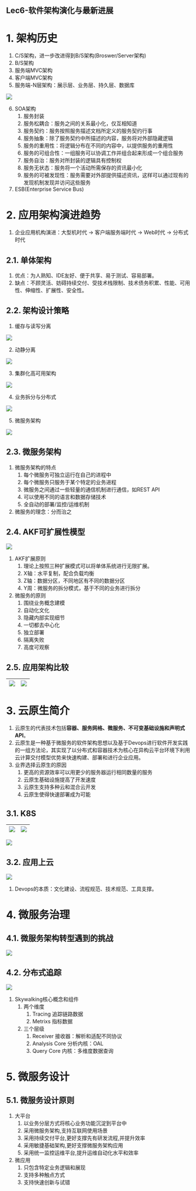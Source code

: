 Lec6-软件架构演化与最新进展
---

# 1. 架构历史
1. C/S架构，进一步改进得到B/S架构(Broswer/Server架构)
2. B/S架构
3. 服务端MVC架构
4. 客户端MVC架构
5. 服务端-N层架构：展示层、业务层、持久层、数据库

![](img/lec6/1.png)

6. SOA架构
   1. 服务封装
   2. 服务松耦合：服务之间的关系最小化，仅互相知道
   3. 服务契约：服务按照服务描述文档所定义的服务契约行事
   4. 服务抽象：除了服务契约中所描述的内容，服务将对外部隐藏逻辑
   5. 服务的重用性：将逻辑分布在不同的内容中，以提供服务的重用性
   6. 服务的可组合性：一组服务可以协调工作并组合起来形成一个组合服务
   7. 服务自治：服务对所封装的逻辑具有控制权
   8. 服务无状态：服务将一个活动所需保存的资讯最小化
   9. 服务的可被发现性：服务需要对外部提供描述资讯，这样可以通过现有的发现机制发现并访问这些服务
7. ESB(Enterprise Service Bus)

# 2. 应用架构演进趋势
1. 企业应用机构演进：大型机时代 -> 客户端服务端时代 -> Web时代 -> 分布式时代

## 2.1. 单体架构
1. 优点：为人熟知、IDE友好、便于共享、易于测试、容易部署。
2. 缺点：不顾灵活、妨碍持续交付、受技术栈限制、技术债务积累、性能、可用性、伸缩性、扩展性、安全性。

## 2.2. 架构设计策略
1. 缓存与读写分离

![](img/lec6/2.png)

2. 动静分离

![](img/lec6/3.png)

3. 集群化高可用架构

![](img/lec6/4.png)

4. 业务拆分与分布式

![](img/lec6/5.png)

5. 微服务架构

![](img/lec6/6.png)

## 2.3. 微服务架构
1. 微服务架构的特点
   1. 每个微服务可独立运行在自己的进程中
   2. 每个微服务只服务于某个特定的业务进程
   3. 微服务之间通过一些轻量的通信机制进行通信，如REST API
   4. 可以使用不同的语言和数据存储技术
   5. 全自动的部署/监控/运维机制
2. 微服务的理念：分而治之

## 2.4. AKF可扩展性模型
![](img/lec6/7.png)

1. AKF扩展原则
   1. 理论上按照三种扩展模式可以将单体系统进行无限扩展。
   2. X轴：水平复制，配合负载均衡
   3. Z轴：数据分区，不同地区有不同的数据分区
   4. Y周：微服务的拆分模式，基于不同的业务进行拆分
2. 微服务的原则
   1. 围绕业务概念建模
   2. 自动化文化
   3. 隐藏内部实现细节
   4. 一切都去中心化
   5. 独立部署
   6. 隔离失败
   7. 高度可观察

## 2.5. 应用架构比较
| ![](img/lec6/8.png) | ![](img/lec6/9.png) |
| ------------------- | ------------------- |

# 3. 云原生简介
1. 云原生的代表技术包括**容器、服务网格、微服务、不可变基础设施和声明式API**。
2. 云原生是一种基于微服务的软件架构思想以及基于Devops进行软件开发实践的一组方法论，其实现了以分布式和容器技术为核心在异构云平台环境下利用云计算交付模型优势来快速构建、部署和进行企业应用。
3. 业界选择云原生的原因
   1. 更高的资源效率可以用更少的服务器运行相同数量的服务
   2. 云原生基础设施提高了开发速度
   3. 云原生支持多种云和混合云开发
   4. 云原生使得快速部署成为可能

## 3.1. K8S
| ![](img/lec6/10.png) | ![](img/lec6/11.png) |
| -------------------- | -------------------- |

![](img/lec6/12.png)

## 3.2. 应用上云
![](img/lec6/13.png)

1. Devops的本质：文化建设、流程规范、技术规范、工具支撑。

# 4. 微服务治理

## 4.1. 微服务架构转型遇到的挑战
![](img/lec6/14.png)

## 4.2. 分布式追踪
![](img/lec6/15.png)

1. Skywalking核心概念和组件
   1. 两个维度
      1. Tracing 追踪链路数据
      2. Metrixs 指标数据
   2. 三个层级
      1. Receiver 接收器：解析和适配不同协议
      2. Analysis Core 分析内核：OAL
      3. Query Core 内核：多维度数据查询

# 5. 微服务设计

## 5.1. 微服务设计原则
1. 大平台
   1. 以业务分层方式将核心业务功能沉淀到平台中
   2. 采用微服务架构,支持互联网使用场景
   3. 采用持续交付平台,更好支撑先有研发流程,并提升效率
   4. 采用敏捷基础架构,更好支撑微服务架构应用
   5. 采用统一监控运维平台,提升运维自动化水平和效率
2. 微应用
   1. 只包含特定业务逻辑和展现
   2. 支持多种触点方式
   3. 支持快速创新与试错
